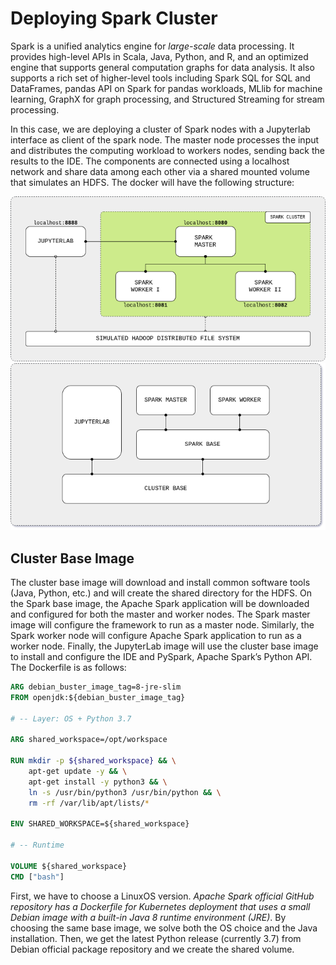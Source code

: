 # Deploying Spark Cluster

Spark is a unified analytics engine for _large-scale_ data processing. It provides high-level APIs in Scala, Java, Python, and R, and an optimized engine that supports general computation graphs for data analysis. It also supports a rich set of higher-level tools including Spark SQL for SQL and DataFrames, pandas API on Spark for pandas workloads, MLlib for machine learning, GraphX for graph processing, and Structured Streaming for stream processing.

In this case, we are deploying a cluster of Spark nodes with a Jupyterlab interface as client of the spark node. The master node processes the input and distributes the computing workload to workers nodes, sending back the results to the IDE. The components are connected using a localhost network and share data among each other via a shared mounted volume that simulates an HDFS. The docker will have the following structure:

<img src="../../assets/SparkCluster.png" />

<img src="../../assets/SparkClusterDocker.png" />

## Cluster Base Image

The cluster base image will download and install common software tools (Java, Python, etc.) and will create the shared directory for the HDFS. On the Spark base image, the Apache Spark application will be downloaded and configured for both the master and worker nodes. The Spark master image will configure the framework to run as a master node. Similarly, the Spark worker node will configure Apache Spark application to run as a worker node. Finally, the JupyterLab image will use the cluster base image to install and configure the IDE and PySpark, Apache Spark’s Python API. The Dockerfile is as follows:

```dockerfile
ARG debian_buster_image_tag=8-jre-slim
FROM openjdk:${debian_buster_image_tag}

# -- Layer: OS + Python 3.7

ARG shared_workspace=/opt/workspace

RUN mkdir -p ${shared_workspace} && \
    apt-get update -y && \
    apt-get install -y python3 && \
    ln -s /usr/bin/python3 /usr/bin/python && \
    rm -rf /var/lib/apt/lists/*

ENV SHARED_WORKSPACE=${shared_workspace}

# -- Runtime

VOLUME ${shared_workspace}
CMD ["bash"]
```

First, we have to choose a LinuxOS version. _Apache Spark official GitHub repository has a Dockerfile for Kubernetes deployment that uses a small Debian image with a built-in Java 8 runtime environment (JRE)_. By choosing the same base image, we solve both the OS choice and the Java installation. Then, we get the latest Python release (currently 3.7) from Debian official package repository and we create the shared volume.
